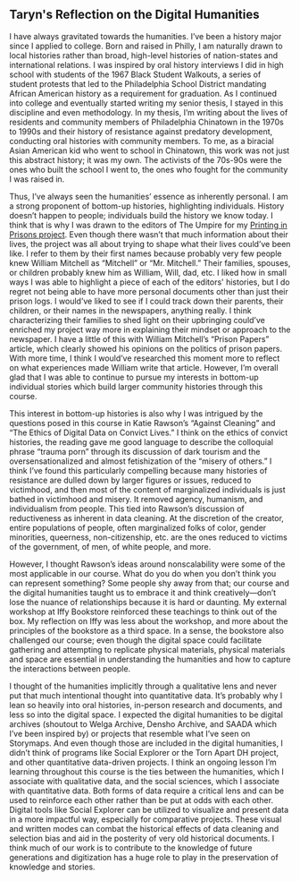 

## Taryn's Reflection on the Digital Humanities

I have always gravitated towards the humanities. I’ve been a history major since I applied to college. Born and raised in Philly, I am naturally drawn to local histories rather than broad, high-level histories of nation-states and international relations. I was inspired by oral history interviews I did in high school with students of the 1967 Black Student Walkouts, a series of student protests that led to the Philadelphia School District mandating African American history as a requirement for graduation. As I continued into college and eventually started writing my senior thesis, I stayed in this discipline and even methodology. In my thesis, I’m writing about the lives of residents and community members of Philadelphia Chinatown in the 1970s to 1990s and their history of resistance against predatory development, conducting oral histories with community members. To me, as a biracial Asian American kid who went to school in Chinatown, this work was not just this abstract history; it was my own. The activists of the 70s-90s were the ones who built the school I went to, the ones who fought for the community I was raised in. 

Thus, I’ve always seen the humanities’ essence as inherently personal. I am a strong proponent of bottom-up histories, highlighting individuals. History doesn’t happen to people; individuals build the history we know today. I think that is why I was drawn to the editors of The Umpire for my <a href="https://printinginprisons.org/blog/flahertyt/">Printing in Prisons project</a>.
Even though there wasn’t that much information about their lives, the project was all about trying to shape what their lives could’ve been like. I refer to them by their first names because probably very few people knew William Mitchell as “Mitchell” or “Mr. Mitchell.” Their families, spouses, or children probably knew him as William, Will, dad, etc. I liked how in small ways I was able to highlight a piece of each of the editors' histories, but I do regret not being able to have more personal documents other than just their prison logs. I would’ve liked to see if I could track down their parents, their children, or their names in the newspapers, anything really. I think characterizing their families to shed light on their upbringing could’ve enriched my project way more in explaining their mindset or approach to the newspaper. I have a little of this with William Mitchell’s “Prison Papers” article, which clearly showed his opinions on the politics of prison papers. With more time, I think I would’ve researched this moment more to reflect on what experiences made William write that article. However, I’m overall glad that I was able to continue to pursue my interests in bottom-up individual stories which build larger community histories through this course. 

This interest in bottom-up histories is also why I was intrigued by the questions posed in this course in Katie Rawson’s “Against Cleaning” and “The Ethics of Digital Data on Convict Lives.” I think on the ethics of convict histories, the reading gave me good language to describe the colloquial phrase “trauma porn” through its discussion of dark tourism and the oversensationalized and almost fetishization of the “misery of others.” I think I’ve found this particularly compelling because many histories of resistance are dulled down by larger figures or issues, reduced to victimhood, and then most of the content of marginalized individuals is just bathed in victimhood and misery.  It removed agency, humanism, and individualism from people. This tied into Rawson’s discussion of reductiveness as inherent in data cleaning. At the discretion of the creator, entire populations of people, often marginalized folks of color, gender minorities, queerness, non-citizenship, etc. are the ones reduced to victims of the government, of men, of white people, and more. 

However, I thought Rawson’s ideas around nonscalability were some of the most applicable in our course. What do you do when you don’t think you can represent something? Some people shy away from that; our course and the digital humanities taught us to embrace it and think creatively—don’t lose the nuance of relationships because it is hard or daunting. My external workshop at Iffy Bookstore reinforced these teachings to think out of the box. My reflection on Iffy was less about the workshop, and more about the principles of the bookstore as a third space.  In a sense, the bookstore also challenged our course; even though the digital space could facilitate gathering and attempting to replicate physical materials, physical materials and space are essential in understanding the humanities and how to capture the interactions between people.

I thought of the humanities implicitly through a qualitative lens and never put that much intentional thought into quantitative data. It’s probably why I lean so heavily into oral histories, in-person research and documents, and less so into the digital space. I expected the digital humanities to be digital archives (shoutout to Welga Archive, Densho Archive, and SAADA which I’ve been inspired by) or projects that resemble what I’ve seen on Storymaps. And even though those are included in the digital humanities, I didn’t think of programs like Social Explorer or the Torn Apart DH project, and other quantitative data-driven projects.  I think an ongoing lesson I’m learning throughout this course is the ties between the humanities, which I associate with qualitative data, and the social sciences, which I associate with quantitative data. Both forms of data require a critical lens and can be used to reinforce each other rather than be put at odds with each other. Digital tools like Social Explorer can be utilized to visualize and present data in a more impactful way, especially for comparative projects. These visual and written modes can combat the historical effects of data cleaning and selection bias and aid in the posterity of very old historical documents. I think much of our work is to contribute to the knowledge of future generations and digitization has a huge role to play in the preservation of knowledge and stories.  


